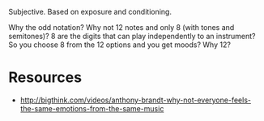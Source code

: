 Subjective. Based on exposure and conditioning.

Why the odd notation? Why not 12 notes and only 8 (with tones and semitones)? 8 are the digits that can play independently to an instrument? So you choose 8 from the 12 options and you get moods? Why 12?

# Resources
- http://bigthink.com/videos/anthony-brandt-why-not-everyone-feels-the-same-emotions-from-the-same-music